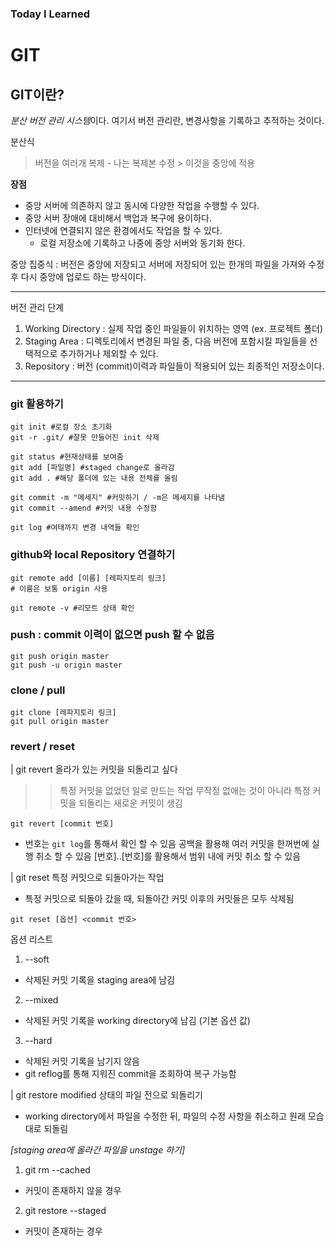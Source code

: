 ### Today I Learned 
# GIT

## GIT이란?
*분산 버전 관리 시스템*이다.
여기서 버전 관리란,
변경사항을 기록하고 추적하는 것이다.

분산식
> 버전을 여러개 복제 - 나는 복제본 수정 > 이것을 중앙에 적용

**장점**
- 중앙 서버에 의존하지 않고 동시에 다양한 작업을 수행할 수 있다.
- 중앙 서버 장애에 대비해서 백업과 복구에 용이하다.
- 인터넷에 연결되지 않은 환경에서도 작업을 할 수 있다.
  - 로컬 저장소에 기록하고 나중에 중앙 서버와 동기화 한다.
 

중앙 집중식 
: 버전은 중앙에 저장되고 서버에 저장되어 있는 한개의 파일을 가져와 수정 후 다시 중앙에 업로드 하는 방식이다.

---

버전 관리 단계
1. Working Directory
  : 실제 작업 중인 파일들이 위치하는 영역 (ex. 프로젝트 폴더)
2. Staging Area
   : 디렉토리에서 변경된 파일 중, 다음 버전에 포함시킬 파일들을 선택적으로 추가하거나 제외할 수 있다.
3. Repository
   : 버전 (commit)이력과 파일들이 적용되어 있는 최종적인 저장소이다.
---

### git 활용하기
```
git init #로컬 장소 초기화
git -r .git/ #잘못 만들어진 init 삭제

git status #현재상태를 보여줌
git add [파일명] #staged change로 올라감
git add . #해당 폴더에 있는 내용 전체를 올림

git commit -m "메세지" #커밋하기 / -m은 메세지를 나타냄
git commit --amend #커밋 내용 수정함

git log #여태까지 변경 내역들 확인
```

### github와 local Repository 연결하기
```
git remote add [이름] [레파지토리 링크]
# 이름은 보통 origin 사용

git remote -v #리모트 상태 확인
```

### push : commit 이력이 없으면 push 할 수 없음
```
git push origin master
git push -u origin master
```

### clone / pull
```
git clone [레파지토리 링크]
git pull origin master
```

### revert / reset
| git revert
올라가 있는 커밋을 되돌리고 싶다
>> 특정 커밋을 없었던 일로 만드는 작업
무작정 없애는 것이 아니라 특정 커밋을 되돌리는 새로운 커밋이 생김

```
git revert [commit 번호]
```

* 번호는 `git log`를 통해서 확인 할 수 있음
공백을 활용해 여러 커밋을 한꺼번에 실행 취소 할 수 있음
[번호]..[번호]를 활용해서 범위 내에 커밋 취소 할 수 있음


| git reset
특정 커밋으로 되돌아가는 작업
- 특정 커밋으로 되돌아 갔을 때, 되돌아간 커밋 이후의 커밋들은 모두 삭제됨

```
git reset [옵션] <commit 번호>
```

옵션 리스트
1. --soft
- 삭제된 커밋 기록을 staging area에 남김
2. --mixed
- 삭제된 커밋 기록을 working directory에 남김 (기본 옵션 값)
3. --hard
- 삭제된 커밋 기록을 남기지 않음 
- git reflog를 통해 지워진 commit을 조회하여 복구 가능함

| git restore
modified 상태의 파일 전으로 되돌리기
- working directory에서 파일을 수정한 뒤, 파일의 수정 사항을 취소하고 원래 모습대로 되돌림

*[staging area에 올라간 파일을 unstage 하기]*
1. git rm --cached 
- 커밋이 존재하지 않을 경우
2. git restore --staged 
- 커밋이 존재하는 경우